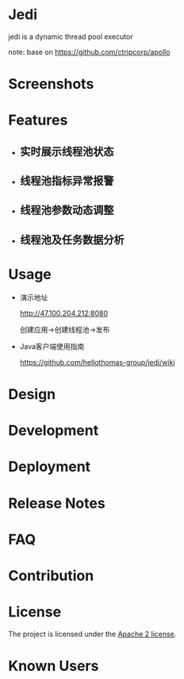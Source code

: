 # Jedi
jedi is a dynamic thread pool executor

note: base on https://github.com/ctripcorp/apollo

# Screenshots

# Features

- ## 实时展示线程池状态

- ## 线程池指标异常报警

- ## 线程池参数动态调整

- ## 线程池及任务数据分析

# Usage

- 演示地址

  http://47.100.204.212:8080

  创建应用→创建线程池→发布

- Java客户端使用指南

  https://github.com/hellothomas-group/jedi/wiki

# Design

# Development

# Deployment

# Release Notes

# FAQ

# Contribution

# License

The project is licensed under the [Apache 2 license](https://github.com/hellothomas-group/jedi/blob/main/LICENSE).

# Known Users